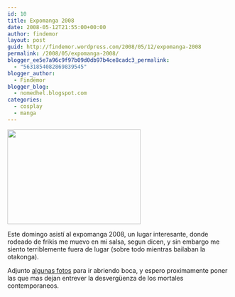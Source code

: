 ```yaml
---
id: 10
title: Expomanga 2008
date: 2008-05-12T21:55:00+00:00
author: findemor
layout: post
guid: http://findemor.wordpress.com/2008/05/12/expomanga-2008
permalink: /2008/05/expomanga-2008/
blogger_ee5e7a96c9f97b09d0db97b4ce8cadc3_permalink:
  - "5631854082869839545"
blogger_author:
  - Findëmor
blogger_blog:
  - nomedhel.blogspot.com
categories:
  - cosplay
  - manga
---
```

<img class="alignleft" style="border: 0px initial initial;" src="http://findemor.files.wordpress.com/2008/05/expomanga1.jpg?w=300" border="0" alt="" width="300" height="213" />

Este domingo asistí al expomanga 2008, un lugar interesante, donde rodeado de frikis me muevo en mi salsa, segun dicen, y sin embargo me siento terriblemente fuera de lugar (sobre todo mientras bailaban la otakonga).

Adjunto [algunas fotos](http://www.adrive.com/public/7bf935208d5d4559c38a587ea6f621539ad0062ccbbb9fde50a218b81f858f3d.html) para ir abriendo boca, y espero proximamente poner las que mas dejan entrever la desvergüenza de los mortales contemporaneos.